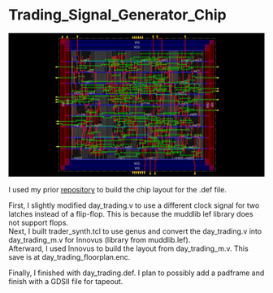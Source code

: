 # Trading_Signal_Generator_Chip

![image](trading_def.png)

I used my prior [repository](https://github.com/maxj723/DIC_Trading_Signal_Generator) to build the chip layout for the .def file.   

First, I slightly modified day_trading.v to use a different clock signal for two latches instead of a flip-flop. This is because the muddlib lef library does not support flops.   
Next, I built trader_synth.tcl to use genus and convert the day_trading.v into day_trading_m.v for Innovus (library from muddlib.lef).   
Afterward, I used Innovus to build the layout from day_trading_m.v. This save is at day_trading_floorplan.enc.   
   
Finally, I finished with day_trading.def. I plan to possibly add a padframe and finish with a GDSII file for tapeout.   
